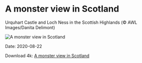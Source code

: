 # A monster view in Scotland

Urquhart Castle and Loch Ness in the Scottish Highlands (© AWL Images/Danita Delimont)

![A monster view in Scotland](https://bing.com/th?id=OHR.UrquhartCastle_EN-US7977703153_UHD.jpg&rf=LaDigue_UHD.jpg&pid=hp&w=1024&h=576)

Date: 2020-08-22

Download 4k: [A monster view in Scotland](https://bing.com/th?id=OHR.UrquhartCastle_EN-US7977703153_UHD.jpg&rf=LaDigue_UHD.jpg&pid=hp&w=3840&h=2160)

